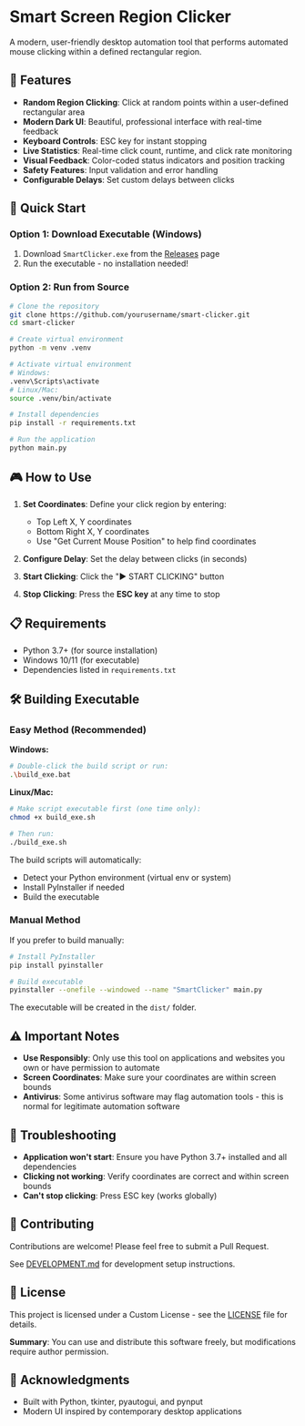 # Smart Screen Region Clicker

A modern, user-friendly desktop automation tool that performs automated mouse clicking within a defined rectangular region.

## 🎯 Features

- **Random Region Clicking**: Click at random points within a user-defined rectangular area
- **Modern Dark UI**: Beautiful, professional interface with real-time feedback
- **Keyboard Controls**: ESC key for instant stopping
- **Live Statistics**: Real-time click count, runtime, and click rate monitoring
- **Visual Feedback**: Color-coded status indicators and position tracking
- **Safety Features**: Input validation and error handling
- **Configurable Delays**: Set custom delays between clicks

## 🚀 Quick Start

### Option 1: Download Executable (Windows)
1. Download `SmartClicker.exe` from the [Releases](https://github.com/yourusername/smart-clicker/releases) page
2. Run the executable - no installation needed!

### Option 2: Run from Source
```bash
# Clone the repository
git clone https://github.com/yourusername/smart-clicker.git
cd smart-clicker

# Create virtual environment
python -m venv .venv

# Activate virtual environment
# Windows:
.venv\Scripts\activate
# Linux/Mac:
source .venv/bin/activate

# Install dependencies
pip install -r requirements.txt

# Run the application
python main.py
```

## 🎮 How to Use

1. **Set Coordinates**: Define your click region by entering:
   - Top Left X, Y coordinates
   - Bottom Right X, Y coordinates
   - Use "Get Current Mouse Position" to help find coordinates

2. **Configure Delay**: Set the delay between clicks (in seconds)

3. **Start Clicking**: Click the "▶ START CLICKING" button

4. **Stop Clicking**: Press the **ESC key** at any time to stop

## 📋 Requirements

- Python 3.7+ (for source installation)
- Windows 10/11 (for executable)
- Dependencies listed in `requirements.txt`

## 🛠️ Building Executable

### Easy Method (Recommended)

**Windows:**
```bash
# Double-click the build script or run:
.\build_exe.bat
```

**Linux/Mac:**
```bash
# Make script executable first (one time only):
chmod +x build_exe.sh

# Then run:
./build_exe.sh
```

The build scripts will automatically:
- Detect your Python environment (virtual env or system)
- Install PyInstaller if needed
- Build the executable

### Manual Method

If you prefer to build manually:

```bash
# Install PyInstaller
pip install pyinstaller

# Build executable
pyinstaller --onefile --windowed --name "SmartClicker" main.py
```

The executable will be created in the `dist/` folder.

## ⚠️ Important Notes

- **Use Responsibly**: Only use this tool on applications and websites you own or have permission to automate
- **Screen Coordinates**: Make sure your coordinates are within screen bounds
- **Antivirus**: Some antivirus software may flag automation tools - this is normal for legitimate automation software

## 🐛 Troubleshooting

- **Application won't start**: Ensure you have Python 3.7+ installed and all dependencies
- **Clicking not working**: Verify coordinates are correct and within screen bounds
- **Can't stop clicking**: Press ESC key (works globally)

## 🤝 Contributing

Contributions are welcome! Please feel free to submit a Pull Request.

See [DEVELOPMENT.md](DEVELOPMENT.md) for development setup instructions.

## 📄 License

This project is licensed under a Custom License - see the [LICENSE](LICENSE) file for details.

**Summary**: You can use and distribute this software freely, but modifications require author permission.

## 🙏 Acknowledgments

- Built with Python, tkinter, pyautogui, and pynput
- Modern UI inspired by contemporary desktop applications
